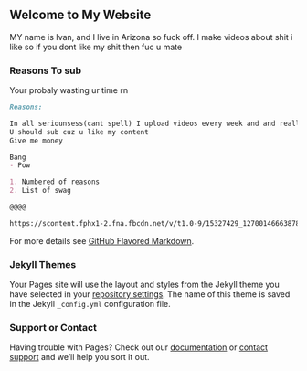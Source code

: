## Welcome to My Website

MY name is Ivan, and I live in Arizona so fuck off.
I make videos about shit i like so if you dont like my shit then fuc u mate 

### Reasons To sub

Your probaly wasting ur time rn

```markdown
Reasons:

In all seriounsess(cant spell) I upload videos every week and and really enjoy doing so
U should sub cuz u like my content
Give me money

Bang
- Pow

1. Numbered of reasons
2. List of swag

@@@@

https://scontent.fphx1-2.fna.fbcdn.net/v/t1.0-9/15327429_1270014666387896_7059904260288682096_n.jpg?oh=bfbc15d62307e09a1c18b377ddf73321&oe=594EDAB9
```

For more details see [GitHub Flavored Markdown](https://guides.github.com/features/mastering-markdown/).

### Jekyll Themes

Your Pages site will use the layout and styles from the Jekyll theme you have selected in your [repository settings](https://github.com/MiniISwayy/MiniISwayy/settings). The name of this theme is saved in the Jekyll `_config.yml` configuration file.

### Support or Contact

Having trouble with Pages? Check out our [documentation](https://help.github.com/categories/github-pages-basics/) or [contact support](https://github.com/contact) and we’ll help you sort it out.
